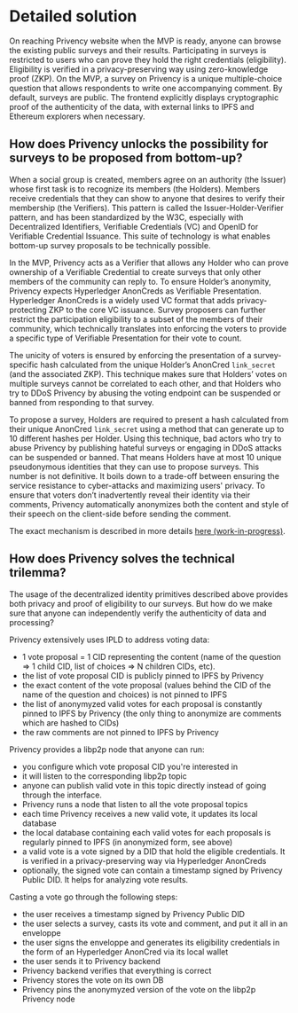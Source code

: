 # Detailed solution

On reaching Privency website when the MVP is ready, anyone can browse the existing public surveys and their results. Participating in surveys is restricted to users who can prove they hold the right credentials (eligibility). Eligibility is verified in a privacy-preserving way using zero-knowledge proof (ZKP). On the MVP, a survey on Privency is a unique multiple-choice question that allows respondents to write one accompanying comment. By default, surveys are public. The frontend explicitly displays cryptographic proof of the authenticity of the data, with external links to IPFS and Ethereum explorers when necessary.

## How does Privency unlocks the possibility for surveys to be proposed from bottom-up?

When a social group is created, members agree on an authority (the Issuer) whose first task is to recognize its members (the Holders). Members receive credentials that they can show to anyone that desires to verify their membership (the Verifiers). This pattern is called the Issuer-Holder-Verifier pattern, and has been standardized by the W3C, especially with Decentralized Identifiers, Verifiable Credentials (VC) and OpenID for Verifiable Credential Issuance. This suite of technology is what enables bottom-up survey proposals to be technically possible.

In the MVP, Privency acts as a Verifier that allows any Holder who can prove ownership of a Verifiable Credential to create surveys that only other members of the community can reply to. To ensure Holder’s anonymity, Privency expects Hyperledger AnonCreds as Verifiable Presentation. Hyperledger AnonCreds is a widely used VC format that adds privacy-protecting ZKP to the core VC issuance. Survey proposers can further restrict the participation eligibility to a subset of the members of their community, which technically translates into enforcing the voters to provide a specific type of Verifiable Presentation for their vote to count.

The unicity of voters is ensured by enforcing the presentation of a survey-specific hash calculated from the unique Holder’s AnonCred `link_secret` (and the associated ZKP). This technique makes sure that Holders’ votes on multiple surveys cannot be correlated to each other, and that Holders who try to DDoS Privency by abusing the voting endpoint can be suspended or banned from responding to that survey.

To propose a survey, Holders are required to present a hash calculated from their unique AnonCred `link_secret` using a method that can generate up to 10 different hashes per Holder. Using this technique, bad actors who try to abuse Privency by publishing hateful surveys or engaging in DDoS attacks can be suspended or banned. That means Holders have at most 10 unique pseudonymous identities that they can use to propose surveys. This number is not definitive. It boils down to a trade-off between ensuring the service resistance to cyber-attacks and maximizing users' privacy.
To ensure that voters don’t inadvertently reveal their identity via their comments, Privency automatically anonymizes both the content and style of their speech on the client-side before sending the comment. 

The exact mechanism is described in more details [here (work-in-progress)](https://github.com/privency/poc/blob/main/anoncreds/README.md#how-does-it-work).

## How does Privency solves the technical trilemma?

The usage of the decentralized identity primitives described above provides both privacy and proof of eligibility to our surveys. But how do we make sure that anyone can independently verify the authenticity of data and processing? 

Privency extensively uses IPLD to address voting data:
- 1 vote proposal = 1 CID representing the content (name of the question => 1 child CID, list of choices => N children CIDs, etc).
- the list of vote proposal CID is publicly pinned to IPFS by Privency
- the exact content of the vote proposal (values behind the CID of the name of the question and choices) is not pinned to IPFS
- the list of anonymyzed valid votes for each proposal is constantly pinned to IPFS by Privency (the only thing to anonymize are comments which are hashed to CIDs) 
- the raw comments are not pinned to IPFS by Privency

Privency provides a libp2p node that anyone can run:
- you configure which vote proposal CID you're interested in
- it will listen to the corresponding libp2p topic
- anyone can publish valid vote in this topic directly instead of going through the interface. 
- Privency runs a node that listen to all the vote proposal topics 
- each time Privency receives a new valid vote, it updates its local database
- the local database containing each valid votes for each proposals is regularly pinned to IPFS (in anonymized form, see above)
- a valid vote is a vote signed by a DID that hold the eligible credentials. It is verified in a privacy-preserving way via Hyperledger AnonCreds
- optionally, the signed vote can contain a timestamp signed by Privency Public DID. It helps for analyzing vote results.

Casting a vote go through the following steps:
- the user receives a timestamp signed by Privency Public DID
- the user selects a survey, casts its vote and comment, and put it all in an enveloppe 
- the user signs the enveloppe and generates its eligibility credentials in the form of an Hyperledger AnonCred via its local wallet
- the user sends it to Privency backend
- Privency backend verifies that everything is correct
- Privency stores the vote on its own DB
- Privency pins the anonymyzed version of the vote on the libp2p Privency node
